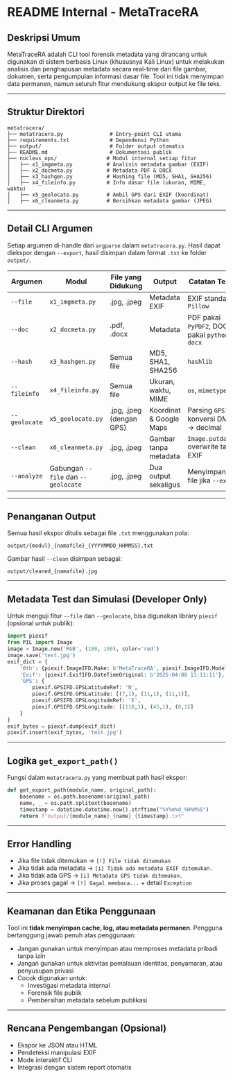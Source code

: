 # README Internal - MetaTraceRA

## Deskripsi Umum
MetaTraceRA adalah CLI tool forensik metadata yang dirancang untuk digunakan di sistem berbasis Linux (khususnya Kali Linux) untuk melakukan analisis dan penghapusan metadata secara real-time dari file gambar, dokumen, serta pengumpulan informasi dasar file. Tool ini tidak menyimpan data permanen, namun seluruh fitur mendukung ekspor output ke file teks.

---

## Struktur Direktori
```
metatracera/
├── metatracera.py               # Entry-point CLI utama
├── requirements.txt             # Dependensi Python
├── output/                      # Folder output otomatis
├── README.md                    # Dokumentasi publik
├── nucleus_ops/                # Modul internal setiap fitur
│   ├── x1_imgmeta.py           # Analisis metadata gambar (EXIF)
│   ├── x2_docmeta.py           # Metadata PDF & DOCX
│   ├── x3_hashgen.py           # Hashing file (MD5, SHA1, SHA256)
│   ├── x4_fileinfo.py          # Info dasar file (ukuran, MIME, waktu)
│   ├── x5_geolocate.py         # Ambil GPS dari EXIF (koordinat)
│   ├── x6_cleanmeta.py         # Bersihkan metadata gambar (JPEG)
```

---

## Detail CLI Argumen
Setiap argumen di-handle dari `argparse` dalam `metatracera.py`. Hasil dapat diekspor dengan `--export`, hasil disimpan dalam format `.txt` ke folder `output/`.

| Argumen      | Modul            | File yang Didukung      | Output       | Catatan Teknis  |
|--------------|------------------|--------------------------|--------------|------------------|
| `--file`     | `x1_imgmeta.py`  | .jpg, .jpeg              | Metadata EXIF| EXIF standar via `Pillow`
| `--doc`      | `x2_docmeta.py`  | .pdf, .docx              | Metadata     | PDF pakai `PyPDF2`, DOCX pakai `python-docx`
| `--hash`     | `x3_hashgen.py`  | Semua file               | MD5, SHA1, SHA256 | `hashlib`
| `--fileinfo` | `x4_fileinfo.py` | Semua file               | Ukuran, waktu, MIME | `os`, `mimetypes`
| `--geolocate`| `x5_geolocate.py`| .jpg, .jpeg (dengan GPS) | Koordinat & Google Maps | Parsing `GPSInfo`, konversi DMS → decimal
| `--clean`    | `x6_cleanmeta.py`| .jpg, .jpeg              | Gambar tanpa metadata | `Image.putdata()` overwrite tanpa EXIF
| `--analyze`  | Gabungan `--file` dan `--geolocate` | .jpg, .jpeg | Dua output sekaligus | Menyimpan dua file jika `--export`


---

## Penanganan Output
Semua hasil ekspor ditulis sebagai file `.txt` menggunakan pola:
```
output/{modul}_{namafile}_{YYYYMMDD_HHMMSS}.txt
```
Gambar hasil `--clean` disimpan sebagai:
```
output/cleaned_{namafile}.jpg
```

---

## Metadata Test dan Simulasi (Developer Only)
Untuk menguji fitur `--file` dan `--geolocate`, bisa digunakan library `piexif` (opsional untuk publik):
```python
import piexif
from PIL import Image
image = Image.new('RGB', (100, 100), color='red')
image.save('test.jpg')
exif_dict = {
    '0th': {piexif.ImageIFD.Make: b'MetaTraceRA', piexif.ImageIFD.Model: b'TestCam X2000'},
    'Exif': {piexif.ExifIFD.DateTimeOriginal: b'2025:04:08 11:11:11'},
    'GPS': {
        piexif.GPSIFD.GPSLatitudeRef: 'N',
        piexif.GPSIFD.GPSLatitude: [(7,1), (11,1), (11,1)],
        piexif.GPSIFD.GPSLongitudeRef: 'E',
        piexif.GPSIFD.GPSLongitude: [(110,1), (45,1), (0,1)]
    }
}
exif_bytes = piexif.dump(exif_dict)
piexif.insert(exif_bytes, 'test.jpg')
```

---

## Logika `get_export_path()`
Fungsi dalam `metatracera.py` yang membuat path hasil ekspor:
```python
def get_export_path(module_name, original_path):
    basename = os.path.basename(original_path)
    name, _ = os.path.splitext(basename)
    timestamp = datetime.datetime.now().strftime("%Y%m%d_%H%M%S")
    return f"output/{module_name}_{name}_{timestamp}.txt"
```

---

## Error Handling
- Jika file tidak ditemukan → `[!] File tidak ditemukan`
- Jika tidak ada metadata → `[i] Tidak ada metadata EXIF ditemukan.`
- Jika tidak ada GPS → `[i] Metadata GPS tidak ditemukan.`
- Jika proses gagal → `[!] Gagal membaca...` + detail `Exception`

---

## Keamanan dan Etika Penggunaan
Tool ini **tidak menyimpan cache, log, atau metadata permanen**. Pengguna bertanggung jawab penuh atas penggunaan:
- Jangan gunakan untuk menyimpan atau memproses metadata pribadi tanpa izin
- Jangan gunakan untuk aktivitas pemalsuan identitas, penyamaran, atau penyusupan privasi
- Cocok digunakan untuk:
  - Investigasi metadata internal
  - Forensik file publik
  - Pembersihan metadata sebelum publikasi

---

## Rencana Pengembangan (Opsional)
- Ekspor ke JSON atau HTML
- Pendeteksi manipulasi EXIF
- Mode interaktif CLI
- Integrasi dengan sistem report otomatis
